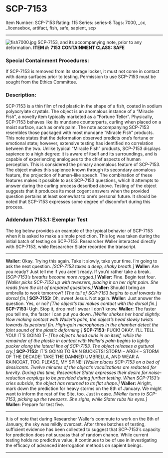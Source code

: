 # SCP-7153
Item Number: SCP-7153
Rating: 115
Series: series-8
Tags: 7000, _cc, _licensebox, artifact, fish, safe, sapient, scp

---

![fish7000.jpg](https://scp-wiki.wdfiles.com/local--files/scp-7153/fish7000.jpg)
SCP-7153, and its accompanying note, prior to any deformation.
**ITEM #:**
**7153**
**CONTAINMENT CLASS:**
**SAFE**
### **Special Containment Procedures:**
If SCP-7153 is removed from its storage locker, it must not come in contact with damp surfaces prior to testing. Permission to use SCP-7153 must be sought from the Ethics Committee.
### **Description:**
SCP-7153 is a thin film of red plastic in the shape of a fish, coated in sodium polyacrylate crystals. The object is an anomalous instance of a “Miracle Fish”, a novelty item typically marketed as a “Fortune Teller”. Physically, SCP-7153 behaves like its mundane counterparts, curling when placed on a moist surface, such as one’s palm. The note accompanying SCP-7153 resembles those packaged with most mundane “Miracle Fish” products. This note states that the deformation observed predicts one’s fortune or emotional state; however, extensive testing has identified no correlation between the two.
Unlike typical “Miracle Fish” products, SCP-7153 displays sapience to a high degree: it is aware of itself and its surroundings, and is capable of experiencing analogues to the chief aspects of human perception. This is considered the primary anomalous feature of SCP-7153. The object makes this sapience known through its secondary anomalous feature, the projection of human-like speech. The combination of these features makes it possible to ask SCP-7153 questions, which it attempts to answer during the curling process described above. Testing of the object suggests that it produces its most cogent answers when the provided question pertains at least somewhat to one’s personal future. It should be noted that SCP-7153 expresses some degree of discomfort during this process.
### **Addendum 7153.1:** Exemplar Test
The log below provides an example of the typical behavior of SCP-7153 when it is asked to make a simple prediction.
This log was taken during the initial batch of testing on SCP-7153. Researcher Waller interacted directly with SCP-7153, while Researcher Slater recorded the transcript.
* * *
**Waller:** Okay. Trying this again. Take it slowly, take your time. I’m going to ask the next question.
_[SCP-7153 takes a deep, shaky breath.]_
**Waller:** Are you ready? Just tell me if you aren’t ready. If you’d rather take a break.
_[SCP-7153’s breaths become more ragged.]_
**Waller:** Fine. Begin test four.
_[Waller picks SCP-7153 up with tweezers, placing it on her right palm. She reads from the list of prepared questions.]_
**Waller:** Should I bring an umbrella to work tomorrow?
_[The tail of SCP-7153 begins to curl towards its dorsal fin.]_
**SCP-7153:** Oh, sweet Jesus. Not again.
**Waller:** Just answer the question. Yes, or no?
_[The object’s tail makes contact with the dorsal fin.]_
**SCP-7153:** Ugh. Stop it, drop me! I swear I don’t know.
**Waller:** The faster you tell me, the faster I can put you down.
_[Waller shakes her hand slightly. Now making contact with Waller’s palm, the object’s head slowly twists towards its pectoral fin. High-gain microphones in the chamber detect the faint sound of the plastic deforming.]_
**SCP-7153:** FUCK! OKAY. I’LL TELL YOU! IT’S GOING T–
_[The object’s head curls in on itself, while the remainder of the plastic in contact with Waller’s palm begins to lightly pucker along the lateral line of SCP-7153. The object releases a guttural cry.]_
**SCP-7153:** IT’S GOING TO RAIN BUCKETS! STORM – ARGH – STORM OF THE DECADE! TAKE THE DAMNED UMBRELLA, AND WEAR A RAINCOAT, TOO. PLEASE, MY SPINE!
_[Waller places SCP-7153 on a bed of dessicants. Twelve minutes of the object’s vocalizations are redacted for brevity. During this time, Researcher Slater expresses their desire for noise-reduction earplugs to be provided during further testing. When SCP-7153’s cries subside, the object has returned to its flat shape.]_
**Waller:** Alright, mark down the prediction for heavy storms on the 8th of January. We might want to inform the rest of the Site, too. Just in case.
_[Waller turns to SCP-7153, picking up the tweezers. She sighs, while Slater rubs his eyes.]_
**Waller:** Prepare for test five.
* * *
It is of note that during Researcher Waller’s commute to work on the 8th of January, the sky was mildly overcast.
After three batches of testing, sufficient evidence has been collected to suggest that SCP-7153’s capacity for prediction does not surpass that of random chance. While current testing holds no predictive value, it continues to be of use in investigating the efficacy of advanced interrogation methods on sapient beings.
* * *